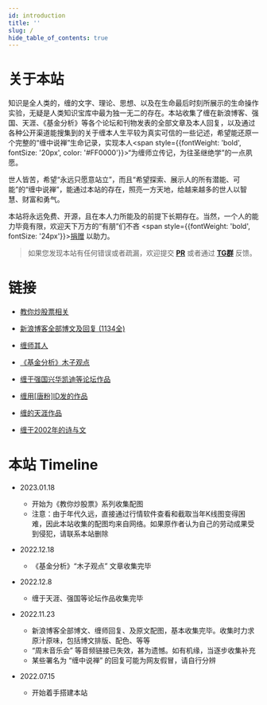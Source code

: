 ```yaml
---
id: introduction
title: ''
slug: /
hide_table_of_contents: true
---
```


<div style={{textAlign:'center', marginTop: '36px', marginLeft: '6%', marginRight: '6%'}}>

<div style={{fontSize: '18px', fontWeight: 'normal', display: 'inline-block', textAlign: 'left'}}>

# 关于本站

知识是全人类的，缠的文字、理论、思想、以及在生命最后时刻所展示的生命操作实验，无疑是人类知识宝库中最为独一无二的存在。本站收集了缠在新浪博客、强国、天涯、《基金分析》等各个论坛和刊物发表的全部文章及本人回复，以及通过各种公开渠道能搜集到的关于缠本人生平较为真实可信的一些记述，希望能还原一个完整的“缠中说禅”生命记录，实现本人<span style={{fontWeight: 'bold', fontSize: '20px', color: '#FF0000'}}>“为缠师立传记，为往圣继绝学”</span>的一点夙愿。

世人皆苦，希望“永远只愿意站立”，而且“希望探索、展示人的所有潜能、可能”的“缠中说禅”，能通过本站的存在，照亮一方天地，给越来越多的世人以智慧、财富和勇气。

本站将永远免费、开源，且在本人力所能及的前提下长期存在。当然，一个人的能力毕竟有限，欢迎天下万方的“有朋”们不吝 <span style={{fontWeight: 'bold', fontSize: '24px'}}>[捐赠](./donate.md)</span> 以助力。

> 如果您发现本站有任何错误或者疏漏，欢迎提交 **[PR](https://github.com/gavfu/chzhshch-blog/issues)** 或者通过 **[TG群](https://t.me/chzhshchblog)** 反馈。

<div style={{marginTop: '30px'}}>

# 链接
</div>

- [教你炒股票相关](./stocks/wolves.md)

- [新浪博客全部博文及回复 (1134全)](./timeline/poems/linjiangxian.md)

- [缠师其人](./identity/simujianghu.md)

- [《基金分析》木子观点](./fundanalysis/liquiditysurplus.md)

- [缠于强国兴华凯迪等论坛作品](./qiangguo/makefuss.md)

- [缠用[唐粉]ID发的作品](./tangfen/hegel.md)

- [缠的天涯作品](./tianya/privacy.md)

- [缠于2002年的诗与文](./2002posts/sketch.md)


<div style={{marginTop: '30px'}}>

# 本站 Timeline
</div>

- 2023.01.18
  - 开始为《教你炒股票》系列收集配图
  - 注意：由于年代久远，直接通过行情软件查看和截取当年K线图变得困难，因此本站收集的配图均来自网络。如果原作者认为自己的劳动成果受到侵犯，请联系本站删除

- 2022.12.18
  - 《基金分析》“木子观点” 文章收集完毕

- 2022.12.8
  - 缠于天涯、强国等论坛作品收集完毕

- 2022.11.23
  - 新浪博客全部博文、缠师回复、及原文配图，基本收集完毕。收集时力求原汁原味，包括博文排版、配色、等等
  - “周末音乐会” 等音频链接已失效，甚为遗憾。如有机缘，当逐步收集补充
  - 某些署名为 “缠中说禅” 的回复可能为网友假冒，请自行分辨

- 2022.07.15
  - 开始着手搭建本站

</div>

</div>